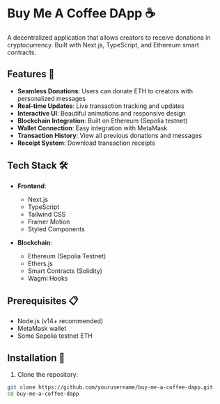 # Buy Me A Coffee DApp ☕

A decentralized application that allows creators to receive donations in cryptocurrency. Built with Next.js, TypeScript, and Ethereum smart contracts.

## Features 🌟

- **Seamless Donations**: Users can donate ETH to creators with personalized messages
- **Real-time Updates**: Live transaction tracking and updates
- **Interactive UI**: Beautiful animations and responsive design
- **Blockchain Integration**: Built on Ethereum (Sepolia testnet)
- **Wallet Connection**: Easy integration with MetaMask
- **Transaction History**: View all previous donations and messages
- **Receipt System**: Download transaction receipts

## Tech Stack 🛠

- **Frontend**:
  - Next.js
  - TypeScript
  - Tailwind CSS
  - Framer Motion
  - Styled Components

- **Blockchain**:
  - Ethereum (Sepolia Testnet)
  - Ethers.js
  - Smart Contracts (Solidity)
  - Wagmi Hooks

## Prerequisites 📋

- Node.js (v14+ recommended)
- MetaMask wallet
- Some Sepolia testnet ETH

## Installation 🚀

1. Clone the repository:
```bash
git clone https://github.com/yourusername/buy-me-a-coffee-dapp.git
cd buy-me-a-coffee-dapp
